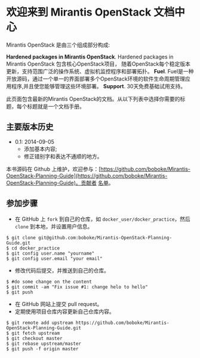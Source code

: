 欢迎来到 Mirantis OpenStack 文档中心
===============
Mirantis OpenStack 是由三个组成部分构成:

**Hardened packages in Mirantis OpenStack**. Hardened packages in Mirantis OpenStack 包含核心OpenStack项目， 随着OpenStack每个稳定版本更新，支持范围广泛的操作系统、虚拟机监控程序和部署拓扑。 
**Fuel**. Fuel是一种开放源码，通过一个单一的界面部署多个OpenStack环境的软件生命周期管理应用程序,并且使您能够管理这些环境部署。
**Support**. 30天免费基础试用支持。

此页面包含最新的Mirantis OpenStack的文档。从以下列表中选择你需要的标题，每个标题就是一个文档手册。 

## 主要版本历史
* 0.1: 2014-09-05
    * 添加基本内容;
    * 修正错别字和表达不通顺的地方。


本书源码在 Github 上维护，欢迎参与：[https://github.com/boboke/Mirantis-OpenStack-Planning-Guide](https://github.com/boboke/Mirantis-OpenStack-Planning-Guide)。贡献者 [名单](https://github.com/orgs/boboke/people)。

## 参加步骤
* 在 GitHub 上 `fork` 到自己的仓库，如 `docker_user/docker_practice`，然后 `clone` 到本地，并设置用户信息。
```
$ git clone git@github.com:boboke/Mirantis-OpenStack-Planning-Guide.git
$ cd docker_practice
$ git config user.name "yourname"
$ git config user.email "your email"
```
* 修改代码后提交，并推送到自己的仓库。
```
$ #do some change on the content
$ git commit -am "Fix issue #1: change helo to hello"
$ git push
```
* 在 GitHub 网站上提交 pull request。
* 定期使用项目仓库内容更新自己仓库内容。
```
$ git remote add upstream https://github.com/boboke/Mirantis-OpenStack-Planning-Guide.git
$ git fetch upstream
$ git checkout master
$ git rebase upstream/master
$ git push -f origin master
```
